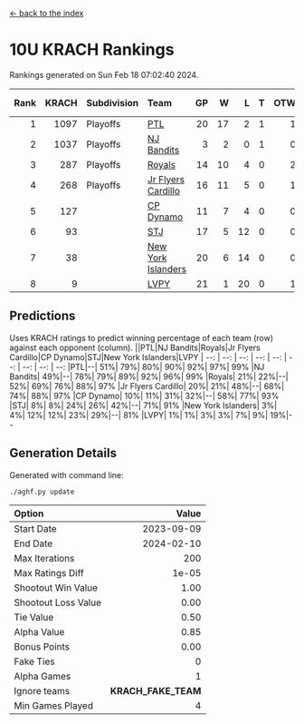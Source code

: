 [<- back to the index](readme.md)
# 10U KRACH Rankings
Rankings generated on Sun Feb 18 07:02:40 2024.

Rank|KRACH|Subdivision|Team|GP|W|L|T|OTW|OTL|SoS|Exp Wins|Win Diff
---:|---:|:---|:---|---:|---:|---:|---:|---:|---:|---:|---:|---:
1|1097|Playoffs|[PTL](https://gamesheetstats.com/seasons/3663/teams/140791/schedule)|20|17|2|1|1|1|431|18.3|-0.0
2|1037|Playoffs|[NJ Bandits](https://gamesheetstats.com/seasons/3663/teams/140807/schedule)|3|2|0|1|0|0|313|3.3|-0.0
3|287|Playoffs|[Royals](https://gamesheetstats.com/seasons/3663/teams/140796/schedule)|14|10|4|0|2|0|180|10.9|0.0
4|268|Playoffs|[Jr Flyers Cardillo](https://gamesheetstats.com/seasons/3663/teams/140794/schedule)|16|11|5|0|1|0|226|11.9|0.0
5|127||[CP Dynamo](https://gamesheetstats.com/seasons/3663/teams/140795/schedule)|11|7|4|0|0|1|226|7.9|0.0
6|93||[STJ](https://gamesheetstats.com/seasons/3663/teams/140792/schedule)|17|5|12|0|0|2|462|5.9|0.0
7|38||[New York Islanders](https://gamesheetstats.com/seasons/3663/teams/140793/schedule)|20|6|14|0|0|1|350|6.9|0.0
8|9||[LVPY](https://gamesheetstats.com/seasons/3663/teams/140790/schedule)|21|1|20|0|1|0|365|1.9|0.0

## Predictions
Uses KRACH ratings to predict winning percentage of each team (row) against each opponent (column).
||PTL|NJ Bandits|Royals|Jr Flyers Cardillo|CP Dynamo|STJ|New York Islanders|LVPY
| --: | --: | --: | --: | --: | --: | --: | --: | --: 
|PTL|--| 51%| 79%| 80%| 90%| 92%| 97%| 99%
|NJ Bandits| 49%|--| 78%| 79%| 89%| 92%| 96%| 99%
|Royals| 21%| 22%|--| 52%| 69%| 76%| 88%| 97%
|Jr Flyers Cardillo| 20%| 21%| 48%|--| 68%| 74%| 88%| 97%
|CP Dynamo| 10%| 11%| 31%| 32%|--| 58%| 77%| 93%
|STJ|  8%|  8%| 24%| 26%| 42%|--| 71%| 91%
|New York Islanders|  3%|  4%| 12%| 12%| 23%| 29%|--| 81%
|LVPY|  1%|  1%|  3%|  3%|  7%|  9%| 19%|--

## Generation Details

Generated with command line:
```
./aghf.py update
```

| Option | Value |
| :----- | ----: |
| Start Date | 2023-09-09 |
| End Date | 2024-02-10 |
| Max Iterations | 200 |
| Max Ratings Diff | 1e-05 |
| Shootout Win Value | 1.00 |
| Shootout Loss Value | 0.00 |
| Tie Value | 0.50 |
| Alpha Value | 0.85 |
| Bonus Points | 0.00 |
| Fake Ties | 0 |
| Alpha Games | 1 |
| Ignore teams | __KRACH_FAKE_TEAM__ |
| Min Games Played | 4 |

